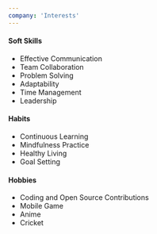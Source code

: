 ```yaml
---
company: 'Interests'
---
```

  
#### Soft Skills
- Effective Communication
- Team Collaboration
- Problem Solving
- Adaptability
- Time Management
- Leadership

#### Habits
- Continuous Learning
- Mindfulness Practice
- Healthy Living
- Goal Setting

#### Hobbies
- Coding and Open Source Contributions
- Mobile Game
- Anime
- Cricket
